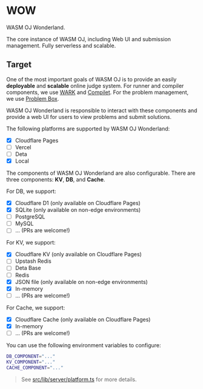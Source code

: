 # WOW

WASM OJ Wonderland.

The core instance of WASM OJ, including Web UI and submission management. Fully serverless and scalable.

## Target

One of the most important goals of WASM OJ is to provide an easily **deployable** and **scalable** online judge system. For runner and compiler components, we use [WARK](https://github.com/wasm-oj/wark) and [Compilet](https://github.com/wasm-oj/compilet). For the problem management, we use [Problem Box](https://github.com/wasm-oj/problem-box).

WASM OJ Wonderland is responsible to interact with these components and provide a web UI for users to view problems and submit solutions.

The following platforms are supported by WASM OJ Wonderland:

- [x] Cloudflare Pages
- [ ] Vercel
- [ ] Deta
- [x] Local

The components of WASM OJ Wonderland are also configurable. There are three components: **KV**, **DB**, and **Cache**.

For DB, we support:

- [x] Cloudflare D1 (only available on Cloudflare Pages)
- [x] SQLite (only available on non-edge environments)
- [ ] PostgreSQL
- [ ] MySQL
- [ ] ... (PRs are welcome!)

For KV, we support:

- [x] Cloudflare KV (only available on Cloudflare Pages)
- [ ] Upstash Redis
- [ ] Deta Base
- [ ] Redis
- [x] JSON file (only available on non-edge environments)
- [x] In-memory
- [ ] ... (PRs are welcome!)

For Cache, we support:

- [x] Cloudflare Cache (only available on Cloudflare Pages)
- [x] In-memory
- [ ] ... (PRs are welcome!)

You can use the following environment variables to configure:

```bash
DB_COMPONENT="..."
KV_COMPONENT="..."
CACHE_COMPONENT="..."
```

> See [src/lib/server/platform.ts](src/lib/server/platform.ts) for more details.
